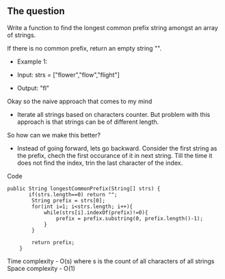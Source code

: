 ## The question

Write a function to find the longest common prefix string amongst an array of strings.

If there is no common prefix, return an empty string "".

- Example 1:

- Input: strs = ["flower","flow","flight"]
- Output: "fl"

Okay so the naive approach that comes to my mind

- Iterate all strings based on characters counter. But problem with this approach is that strings can be of different length.

So how can we make this better?

- Instead of going forward, lets go backward. Consider the first string as the prefix, chech the first occurance of it in next string. 
Till the time it does not find the index, trin the last character of the index.

Code

```
public String longestCommonPrefix(String[] strs) {
       if(strs.length==0) return "";
        String prefix = strs[0];
        for(int i=1; i<strs.length; i++){
            while(strs[i].indexOf(prefix)!=0){
                prefix = prefix.substring(0, prefix.length()-1);
            }
        }
        
        return prefix; 
    }
```

Time complexity - O(s) where s is the count of all characters of all strings
Space complexity - O(1)
